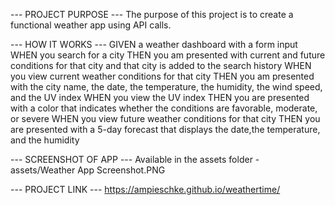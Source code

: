 --- PROJECT PURPOSE ---
The purpose of this project is to create a functional weather app using API calls.

--- HOW IT WORKS ---
GIVEN a weather dashboard with a form input
WHEN you search for a city
THEN you am presented with current and future conditions for that city and that city is added to the search history
WHEN you view current weather conditions for that city
THEN you am presented with the city name, the date, the temperature, the humidity, the wind speed, and the UV index
WHEN you view the UV index
THEN you are presented with a color that indicates whether the conditions are favorable, moderate, or severe
WHEN you view future weather conditions for that city
THEN you are presented with a 5-day forecast that displays the date,the temperature, and the humidity

--- SCREENSHOT OF APP ---
Available in the assets folder - assets/Weather App Screenshot.PNG

--- PROJECT LINK ---
https://ampieschke.github.io/weathertime/
